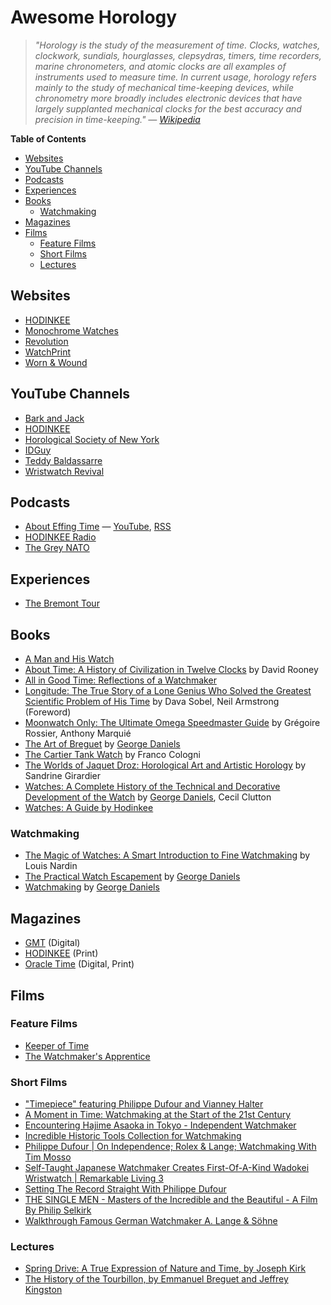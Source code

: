 # Awesome Horology

> _"Horology is the study of the measurement of time. Clocks, watches, clockwork, sundials, hourglasses, clepsydras, timers, time recorders, marine chronometers, and atomic clocks are all examples of instruments used to measure time. In current usage, horology refers mainly to the study of mechanical time-keeping devices, while chronometry more broadly includes electronic devices that have largely supplanted mechanical clocks for the best accuracy and precision in time-keeping." — [Wikipedia](https://en.wikipedia.org/wiki/Horology)_

**Table of Contents**

- [Websites](#websites)
- [YouTube Channels](#youtube-channels)
- [Podcasts](#podcasts)
- [Experiences](#experiences)
- [Books](#books)
  - [Watchmaking](#watchmaking)
- [Magazines](#magazines)
- [Films](#films)
  - [Feature Films](#feature-films)
  - [Short Films](#short-films)
  - [Lectures](#lectures)

## Websites

- [HODINKEE](https://www.hodinkee.com/)
- [Monochrome Watches](https://monochrome-watches.com/)
- [Revolution](https://revolutionwatch.com/)
- [WatchPrint](https://watchprint.com/)
- [Worn & Wound](https://wornandwound.com/)

## YouTube Channels

- [Bark and Jack](https://www.youtube.com/c/BarkandJack)
- [HODINKEE](https://www.youtube.com/c/hodinkee)
- [Horological Society of New York](https://www.youtube.com/c/HorologicalSocietyofNewYork)
- [IDGuy](https://www.youtube.com/channel/UCzf6rqsEBni5G2TSevD6F4A)
- [Teddy Baldassarre](https://www.youtube.com/c/TeddyBaldassarre)
- [Wristwatch Revival](https://www.youtube.com/c/WristwatchRevival)

## Podcasts

- [About Effing Time](https://abouteffingtime.net/password) — [YouTube](https://www.youtube.com/channel/UCqRdOESEo9GGB1zh4YW1iKw), [RSS](https://feeds.buzzsprout.com/2001228.rss)
- [HODINKEE Radio](https://www.hodinkee.com/browse/hodinkee-radio)
- [The Grey NATO](https://thegreynato.com/)

## Experiences

- [The Bremont Tour](https://www.bremont.com/products/the-bremont-tour)

## Books

- [A Man and His Watch](https://www.goodreads.com/en/book/show/36361178-a-man-and-his-watch)
- [About Time: A History of Civilization in Twelve Clocks](https://www.goodreads.com/en/book/show/55298389-about-time) by David Rooney
- [All in Good Time: Reflections of a Watchmaker](https://www.goodreads.com/en/book/show/8845277-all-in-good-time)
- [Longitude: The True Story of a Lone Genius Who Solved the Greatest Scientific Problem of His Time](https://www.goodreads.com/book/show/4806.Longitude) by Dava Sobel, Neil Armstrong (Foreword)
- [Moonwatch Only: The Ultimate Omega Speedmaster Guide](https://www.goodreads.com/book/show/48704369-moonwatch-only) by Grégoire Rossier, Anthony Marquié
- [The Art of Breguet](https://www.goodreads.com/book/show/53426662-art-of-breguet-the) by [George Daniels](https://www.danielslondon.com/)
- [The Cartier Tank Watch](https://www.goodreads.com/book/show/34508295-the-cartier-tank-watch) by Franco Cologni
- [The Worlds of Jaquet Droz: Horological Art and Artistic Horology](https://www.amazon.com/Worlds-Jaquet-Droz-Horological-Artistic/dp/2940506396) by Sandrine Girardier
- [Watches: A Complete History of the Technical and Decorative Development of the Watch](https://www.goodreads.com/book/show/58578773-watches) by [George Daniels](https://www.danielslondon.com/), Cecil Clutton
- [Watches: A Guide by Hodinkee](https://www.goodreads.com/book/show/50240178-watches)

### Watchmaking

- [The Magic of Watches: A Smart Introduction to Fine Watchmaking](https://www.goodreads.com/en/book/show/42357170-the-magic-of-watches---revised-and-updated) by Louis Nardin
- [The Practical Watch Escapement](https://www.goodreads.com/book/show/12698161-the-practical-watch-escapement) by [George Daniels](https://www.danielslondon.com/)
- [Watchmaking](https://www.goodreads.com/book/show/1363341.Watchmaking) by [George Daniels](https://www.danielslondon.com/)

## Magazines

- [GMT](https://www.gmtmag.com/) (Digital)
- [HODINKEE](https://www.hodinkee.com/magazine) (Print)
- [Oracle Time](https://oracleoftime.com/magazine/) (Digital, Print)

## Films

### Feature Films

- [Keeper of Time](https://www.keeperoftimemovie.com/)
- [The Watchmaker's Apprentice](https://www.amazon.co.uk/gp/video/detail/B095NFGCCC)

### Short Films

- ["Timepiece" featuring Philippe Dufour and Vianney Halter](https://www.youtube.com/watch?v=dQtrzLl6-Gg&list=PLPhU2Tz1TddA9Frllryn5WRvDZih9EpqT)
- [A Moment in Time: Watchmaking at the Start of the 21st Century](https://www.youtube.com/watch?v=QEJDsn_-haE&list=PLPhU2Tz1TddA9Frllryn5WRvDZih9EpqT)
- [Encountering Hajime Asaoka in Tokyo - Independent Watchmaker](https://www.youtube.com/watch?v=p_bOpjkW9nY&list=PLPhU2Tz1TddA9Frllryn5WRvDZih9EpqT)
- [Incredible Historic Tools Collection for Watchmaking](https://www.youtube.com/watch?v=i7yC2u1obD8&list=PLPhU2Tz1TddA9Frllryn5WRvDZih9EpqT)
- [Philippe Dufour | On Independence; Rolex & Lange; Watchmaking With Tim Mosso](https://www.youtube.com/watch?v=-bMin3cQkKA&list=PLPhU2Tz1TddA9Frllryn5WRvDZih9EpqT)
- [Self-Taught Japanese Watchmaker Creates First-Of-A-Kind Wadokei Wristwatch | Remarkable Living 3](https://www.youtube.com/watch?v=qp1-W3saJmo&list=PLPhU2Tz1TddA9Frllryn5WRvDZih9EpqT)
- [Setting The Record Straight With Philippe Dufour](https://www.youtube.com/watch?v=5ynbw9uO7Ag&list=PLPhU2Tz1TddA9Frllryn5WRvDZih9EpqT)
- [THE SINGLE MEN - Masters of the Incredible and the Beautiful - A Film By Philip Selkirk](https://www.youtube.com/watch?v=thAKJnp0ntU&list=PLPhU2Tz1TddA9Frllryn5WRvDZih9EpqT)
- [Walkthrough Famous German Watchmaker A. Lange & Söhne](https://www.youtube.com/watch?v=DGAsib-4mCk&list=PLPhU2Tz1TddA9Frllryn5WRvDZih9EpqT)

### Lectures

- [Spring Drive: A True Expression of Nature and Time, by Joseph Kirk](https://www.youtube.com/watch?v=R1T32GWdkew&list=PLPhU2Tz1TddA9Frllryn5WRvDZih9EpqT)
- [The History of the Tourbillon, by Emmanuel Breguet and Jeffrey Kingston](https://www.youtube.com/watch?v=u3WI9woZcKQ&list=PLPhU2Tz1TddA9Frllryn5WRvDZih9EpqT)
